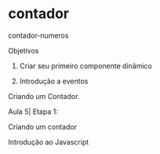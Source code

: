 # contador
contador-numeros

Objetivos

1. Criar seu primeiro componente dinâmico

2. Introdução a eventos

Criando um Contador.

Aula 5| Etapa 1:

Criando um contador

Introdução ao Javascript
